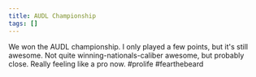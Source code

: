 ```yaml
---
title: AUDL Championship
tags: []
---
```


We won the AUDL championship. I only played a few points, but it's still awesome. Not quite winning-nationals-caliber awesome, but probably close. Really feeling like a pro now. #prolife #fearthebeard
